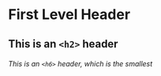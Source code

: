 # First Level Header

## This is an `<h2>` header

###### This is an `<h6>` header, which is the smallest
